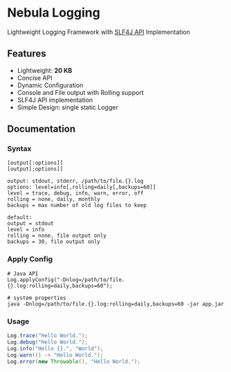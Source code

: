 Nebula Logging
==============

Lightweight Logging Framework with [SLF4J API](https://www.slf4j.org) Implementation


Features
--------

* Lightweight: **20 KB**
* Concise API
* Dynamic Configuration
* Console and File output with Rolling support
* SLF4J API implementation
* Simple Design: single static Logger


Documentation
-------------

### Syntax
```
[output[:options]]
[output[;options]]

output: stdout, stderr, /path/to/file.{}.log
options: level=info[,rolling=daily[,backups=60]]
level = trace, debug, info, warn, error, off
rolling = none, daily, monthly
backups = max number of old log files to keep

default:
output = stdout
level = info
rolling = none, file output only
backups = 30, file output only
```

### Apply Config
```
# Java API
Log.applyConfig("-Dnlog=/path/to/file.{}.log:rolling=daily,backups=60");

# system properties
java -Dnlog=/path/to/file.{}.log:rolling=daily,backups=60 -jar app.jar
```

### Usage
```java
Log.trace("Hello World.");
Log.debug("Hello World.");
Log.info("Hello {}.", "World");
Log.warn(() -> "Hello World.");
Log.error(new Throwable(), "Hello World.");
```
